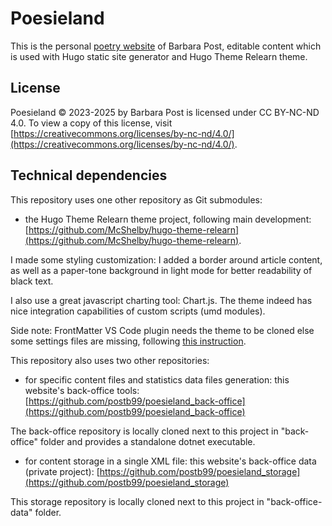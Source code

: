 # Poesieland

This is the personal [poetry website](https://poesieland.github.io/) of Barbara Post, editable content which is used with Hugo static site generator and Hugo Theme Relearn theme.

## License

Poesieland © 2023-2025 by Barbara Post is licensed under CC BY-NC-ND 4.0. To view a copy of this license, visit [https://creativecommons.org/licenses/by-nc-nd/4.0/](https://creativecommons.org/licenses/by-nc-nd/4.0/).

## Technical dependencies

This repository uses one other repository as Git submodules:

- the Hugo Theme Relearn theme project, following main development: [https://github.com/McShelby/hugo-theme-relearn](https://github.com/McShelby/hugo-theme-relearn).

I made some styling customization: I added a border around article content, as well as a paper-tone background in light mode for better readability of black text.

I also use a great javascript charting tool: Chart.js. The theme indeed has nice integration capabilities of custom scripts (umd modules).

Side note: FrontMatter VS Code plugin needs the theme to be cloned else some settings files are missing, following [this instruction](https://mcshelby.github.io/hugo-theme-relearn/introduction/quickstart/index.html#use-as-a-git-submodule).

This repository also uses two other repositories:

- for specific content files and statistics data files generation: this website's back-office tools: [https://github.com/postb99/poesieland_back-office](https://github.com/postb99/poesieland_back-office)

The back-office repository is locally cloned next to this project in "back-office" folder and provides a standalone dotnet executable.

- for content storage in a single XML file: this website's back-office data (private project): [https://github.com/postb99/poesieland_storage](https://github.com/postb99/poesieland_storage)

This storage repository is locally cloned next to this project in "back-office-data" folder.